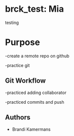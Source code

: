 # brck_test: Mia

testing

# Purpose

-create a remote repo on github

-practice git

## Git Workflow

-practiced adding collaborator 

-practiced commits and push

## Authors

-   Brandi Kamermans
